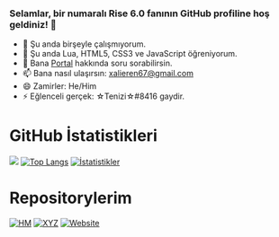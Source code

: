 ### Selamlar, bir numaralı Rise 6.0 fanının GitHub profiline hoş geldiniz! 👋

- 🔭 Şu anda birşeyle çalışmıyorum.
- 🌱 Şu anda Lua, HTML5, CSS3 ve JavaScript öğreniyorum.
- 💬 Bana [Portal](https://store.steampowered.com/app/400/Portal) hakkında soru sorabilirsin.
- 📫 Bana nasıl ulaşırsın: [xalieren67@gmail.com](mailto:xalieren67@gmail.com)
- 😄 Zamirler: He/Him
- ⚡ Eğlenceli gerçek: ☆Tenizi☆#8416 gaydir.

# GitHub İstatistikleri
![](https://komarev.com/ghpvc/?username=Xalieren&style=plastic&color=blue)
[![Top Langs](https://github-readme-stats.vercel.app/api/top-langs/?username=Xalieren&layout=donut-vertical&theme=tokyonight)](https://github.com/Xalieren?tab=repositories)
[![İstatistikler](https://github-readme-stats.vercel.app/api?username=Xalieren&show_icons=true&theme=tokyonight)](https://github.com/Xalieren)

# Repositorylerim
[![HM](https://github-readme-stats.vercel.app/api/pin/?username=Xalieren&repo=hesap-makinesi&theme=tokyonight)](https://github.com/Xalieren/hesap-makinesi)
[![XYZ](https://github-readme-stats.vercel.app/api/pin/?username=Xalieren&repo=XYZ&theme=tokyonight)](https://github.com/Xalieren/XYZ)
[![Website](https://github-readme-stats.vercel.app/api/pin/?username=Xalieren&repo=xalieren.github.io&theme=tokyonight)](https://xalieren.github.io)
